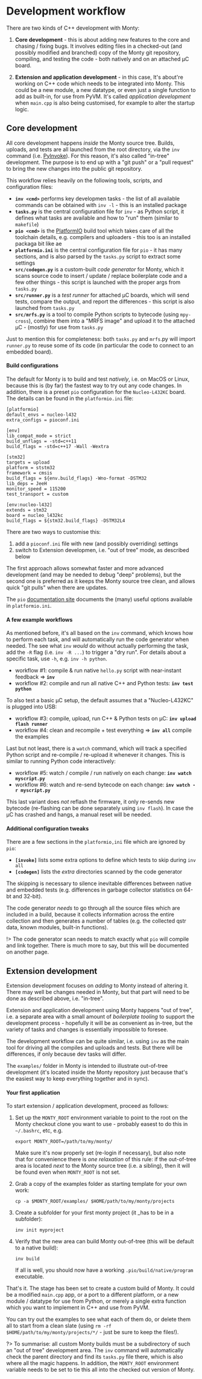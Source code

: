# Development workflow

There are two kinds of C++ development with Monty:

1. **Core development** - this is about adding new features to the core and
   chasing / fixing bugs. It involves editing files in a checked-out (and
   possibly modified and branched) copy of the Monty git repository, compiling,
   and testing the code - both natively and on an attached µC board.

2. **Extension and application development** - in this case, It's about're
   working on C++ code which needs to be integrated into Monty. This could be a
   new module, a new datatype, or even just a single function to add as
   built-in, for use from PyVM. It's called _application development_ when
   `main.cpp` is also being customised, for example to alter the startup logic.

## Core development

All core development happens _inside_ the Monty source tree. Builds, uploads,
and tests are all launched from the root directory, via the `inv` command (i.e.
[PyInvoke](https://www.pyinvoke.org)). For this reason, it's also called
"in-tree" development. The purpose is to end up with a "git push" or a "pull
request" to bring the new changes into the public git repository.

This workflow relies heavily on the following tools, scripts, and configuration
files:

* **`inv <cmd>`** performs key developmen tasks - the list of all available
  commands can be obtained with `inv -l` - this is an installed package
* **`tasks.py`** is the central configuration file for `inv` - as Python script,
  it defines what tasks are available and how to "run" them (similar to
  `makefile`)
* **`pio <cmd>`** is the [PlatformIO](https://platformio.org) build tool which
  takes care of all the toolchain details, e.g. compilers and uploaders - this
  too is an installed packaga bit like ae
* **`platformio.ini`** is the central configuration file for `pio` - it has many
  sections, and is also parsed by the `tasks.py` script to extract some settings
* **`src/codegen.py`** is a custom-built _code generator_ for Monty, which it
  scans source code to insert / update / replace boilerplate code and a few
  other things - this script is launched with the proper args from `tasks.py`
* **`src/runner.py`** is a _test runner_ for attached µC boards, which will send
  tests, compare the output, and report the differences - this script is also
  launched from `tasks.py`
* **`src/mrfs.py`** is a tool to compile Python scripts to bytecode (using
  `mpy-cross`), combine them into a "MRFS image" and upload it to the attached
  µC - (mostly) for use from `tasks.py`

Just to mention this for completeness: both `tasks.py` and `mrfs`.py will import
`runner.py` to reuse some of its code (in particular the code to connect to an
embedded board).

#### Build configurations

The default for Monty is to build and test _natively_, i.e. on MacOS or Linux,
because this is (by far) the fastest way to try out any code changes. In
addition, there is a preset `pio` configuration for the `Nucleo-L432KC` board.
The details can be found in the `platformio.ini` file:

```text
[platformio]
default_envs = nucleo-l432
extra_configs = pioconf.ini

[env]
lib_compat_mode = strict
build_unflags = -std=c++11
build_flags = -std=c++17 -Wall -Wextra

[stm32]
targets = upload
platform = ststm32
framework = cmsis
build_flags = ${env.build_flags} -Wno-format -DSTM32
lib_deps = JeeH
monitor_speed = 115200
test_transport = custom

[env:nucleo-l432]
extends = stm32
board = nucleo_l432kc
build_flags = ${stm32.build_flags} -DSTM32L4
```

There are two ways to customise this:

1. add a `pioconf.ini` file with new (and possibly overriding) settings
2. switch to Extension developmen, i.e. "out of tree" mode, as described below

The first approach allows somewhat faster and more advanced development (and may
be needed to debug "deep" problems), but the second one is preferred as it keeps
the Monty source tree clean, and allows quick "git pulls" when there are
updates.

The `pio` [documentation
site](https://docs.platformio.org/en/latest/projectconf/index.html)
documents the (many) useful options available in `platformio.ini`.

#### A few example workflows

As mentioned before, it's all based on the `inv` command, which knows how to
perform each task, and will automatically run the code generator when needed.
The see what `inv` _would_ do without actually performing the task, add the `-R`
flag (i.e. `inv -R ...`) to trigger a "dry run". For details about a specific
task, use `-h`, e.g. `inv -h python`.

* workflow #1: compile & run native `hello.py` script with near-instant feedback
  => **`inv`**
* workflow #2: compile and run all native C++ and Python tests: **`inv test
  python`**

To also test a basic µC setup, the default assumes that a "Nucleo-L432KC" is
plugged into USB:

* workflow #3: compile, upload, run C++ & Python tests on µC: **`inv upload
  flash runner`**
* workflow #4: clean and recompile + test everything => **`inv all`** compile
  the examples

Last but not least, there is a `watch` command, which will track a specified
Python script and re-compile / re-upload it whenever it changes. This is similar
to running Python code interactively:

* workflow #5: watch / compile / run natively on each change: **`inv watch
  myscript.py`**
* workflow #6: watch and re-send bytecode on each change: **`inv watch -r
  myscript.py`**

This last variant does _not_ reflash the firmware, it only re-sends new bytecode
(re-flashing can be done separately using `inv flash`). In case the µC has
crashed and hangs, a manual reset will be needed.

#### Additional configuration tweaks

There are a few sections in the `platformio,ini` file which are ignored by
`pio`:

* **`[invoke]`** lists some extra options to define which tests to skip during
  `inv all`
* **`[codegen]`** lists the _extra_ directories scanned by the code generator

The skipping is necessary to silence inevitable differences between native and
embedded tests (e.g. differences in garbage collector statistics on 64-bt and
32-bit).

The code generator _needs_ to go through all the source files which are included
in a build, because it collects information across the entire collection and
then generates a number of tables (e.g. the collected qstr data, known modules,
built-in functions).

!> The code generator scan needs to match exactly what `pio` will compile and
link together. There is much more to say, but this will be documented on another
page.

## Extension development

Extension development focuses on _adding_ to Monty instead of altering it. There
may well be changes needed in Monty, but that part will need to be done as
described above, i.e. "in-tree".

Extension and application development using Monty happens "out of tree", i.e. a
separate area with a small amount of _boilerplate tooling_ to support the
development process - hopefully it will be as convenient as in-tree, but the
variety of tasks and changes is essentially impossible to foresee.

The development workflow can be quite similar, i.e. using `inv` as the main tool
for driving all the compiles and uploads and tests. But there will be
differences, if only because dev tasks will differ.

The `examples/` folder in Monty is intended to illustrate out-of-tree
development (it's located inside the Monty repository just because that's the
easiest way to keep everything together and in sync).

#### Your first application

To start extension / application development, proceed as follows:

1. Set up the `MONTY_ROOT` environment variable to point to the root on the
   Monty checkout clone you want to use - probably easest to do this in
   `~/.bashrc`, etc, e.g.

    ```text
    export MONTY_ROOT=/path/to/my/monty/
    ```

    Make sure it's now properly set (re-login if necessary), but also note that
    for convenience there is _one relaxation_ of this rule: if the out-of-tree
    area is located _next_ to the Monty source tree (i.e. a sibling), then it
    will be found even when `MONTY_ROOT` is not set.

2. Grab a copy of the examples folder as starting template for your own work:

    ```text
    cp -a $MONTY_ROOT/examples/ $HOME/path/to/my/monty/projects
    ```

3. Create a subfolder for your first monty project (it _has to be in a
   subfolder):

    ```text
    inv init myproject
    ```

4. Verify that the new area can build Monty out-of-tree (this will be default to
   a native build):

    ```text
    inv build
    ```

    If all is well, you should now have a working `.pio/build/native/program`
    executable.

That's it. The stage has been set to create a custom build of Monty. It could be
a modified `main.cpp` app, or a port to a different platform, or a new module /
datatype for use from Python, or merely a single extra function which you want
to implement in C++ and use from PyVM.

You can try out the examples to see what each of them do, or delete
them all to start from a clean slate (using `rm -rf
$HOME/path/to/my/monty/projects/*/` - just be sure to keep the files!).

?> To summarise: all custom Monty builds must be a subdirectory of such an "out
of tree" development area. The `inv` command will automatically check the parent
directory and find its `tasks.py` file there, which is also where all the magic
happens. In addition, the `MONTY_ROOT` environment variable needs to be set to
tie this all into the checked out version of Monty.
